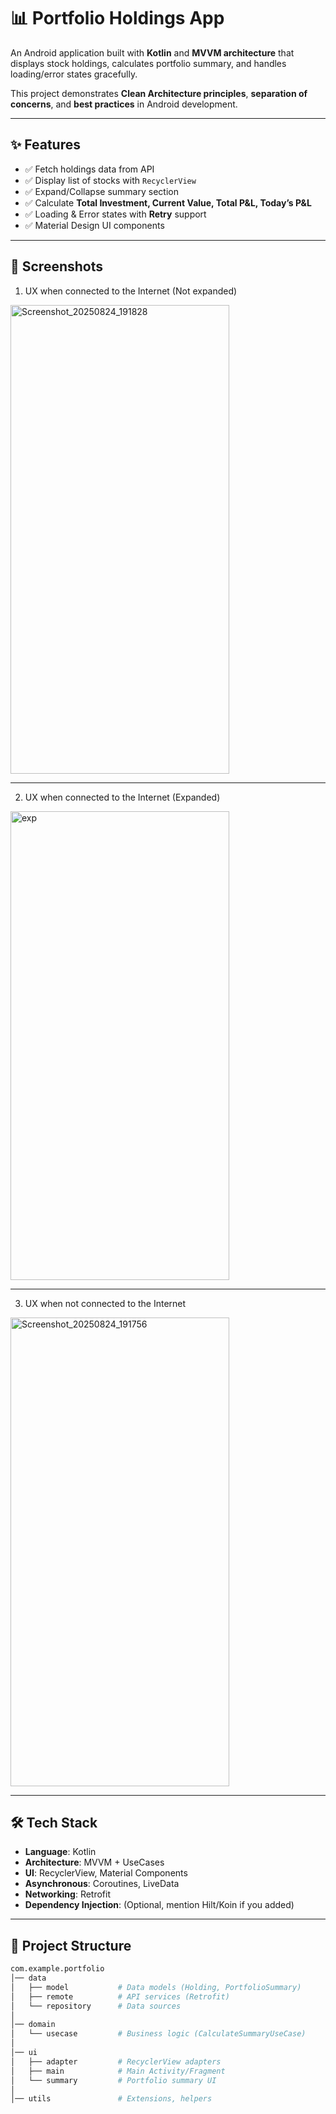 # 📊 Portfolio Holdings App

An Android application built with **Kotlin** and **MVVM architecture** that displays stock holdings, calculates portfolio summary, and handles loading/error states gracefully.  

This project demonstrates **Clean Architecture principles**, **separation of concerns**, and **best practices** in Android development.

---

## ✨ Features

- ✅ Fetch holdings data from API  
- ✅ Display list of stocks with `RecyclerView`  
- ✅ Expand/Collapse summary section  
- ✅ Calculate **Total Investment, Current Value, Total P&L, Today’s P&L**  
- ✅ Loading & Error states with **Retry** support  
- ✅ Material Design UI components  

---

## 📱 Screenshots  
1. UX when connected to the Internet (Not expanded)
<img width="350" height="750" alt="Screenshot_20250824_191828" src="https://github.com/user-attachments/assets/1c36cd32-5f7e-40d8-b2f6-8608bb8186b5" />


_______________________
2. UX when connected to the Internet (Expanded)
<img width="350" height="750" alt="exp" src="https://github.com/user-attachments/assets/59a7c123-ffc2-4f53-aed7-01ff76f4cd44" />


_______________________

3. UX when not connected to the Internet
<img width="350" height="750" alt="Screenshot_20250824_191756" src="https://github.com/user-attachments/assets/cc2de768-f395-412a-954c-9323fa40b2e6" />



---

## 🛠 Tech Stack

- **Language**: Kotlin  
- **Architecture**: MVVM + UseCases  
- **UI**: RecyclerView, Material Components  
- **Asynchronous**: Coroutines, LiveData  
- **Networking**: Retrofit  
- **Dependency Injection**: (Optional, mention Hilt/Koin if you added)  

---

## 📂 Project Structure

```bash
com.example.portfolio
│── data
│   ├── model           # Data models (Holding, PortfolioSummary)
│   ├── remote          # API services (Retrofit)
│   └── repository      # Data sources
│
│── domain
│   └── usecase         # Business logic (CalculateSummaryUseCase)
│
│── ui
│   ├── adapter         # RecyclerView adapters
│   ├── main            # Main Activity/Fragment
│   └── summary         # Portfolio summary UI
│
│── utils               # Extensions, helpers
